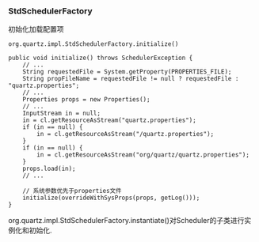 

### StdSchedulerFactory
初始化加载配置项
```text
org.quartz.impl.StdSchedulerFactory.initialize()

public void initialize() throws SchedulerException {
    // ...
    String requestedFile = System.getProperty(PROPERTIES_FILE);
    String propFileName = requestedFile != null ? requestedFile : "quartz.properties";
    // ...
    Properties props = new Properties();
    // ...
    InputStream in = null;
    in = cl.getResourceAsStream("quartz.properties");
    if (in == null) {
        in = cl.getResourceAsStream("/quartz.properties");
    }
    if (in == null) {
        in = cl.getResourceAsStream("org/quartz/quartz.properties");
    }
    props.load(in);
    // ...

    // 系统参数优先于properties文件
    initialize(overrideWithSysProps(props, getLog()));
}
```
org.quartz.impl.StdSchedulerFactory.instantiate()对Scheduler的子类进行实例化和初始化.



### 
